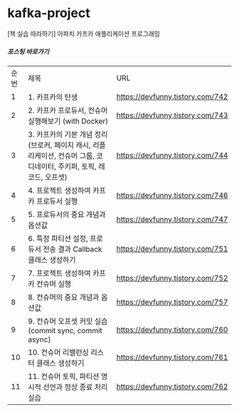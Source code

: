 # kafka-project
[책 실습 따라하기] 아파치 카프카 애플리케이션 프로그래밍

##### 포스팅 바로가기
| | | |
|-|-|-|
|순번|제목|URL|
|1|1. 카프카의 탄생|https://devfunny.tistory.com/742|
|2|2. 카프카 프로듀서, 컨슈머 실행해보기 (with Docker)|https://devfunny.tistory.com/743|
|3|3. 카프카의 기본 개념 정리 (브로커, 페이지 캐시, 리플리케이션, 컨슈머 그룹, 코디네이터, 주키퍼, 토픽, 레코드, 오프셋)|https://devfunny.tistory.com/744|
|4|4. 프로젝트 생성하여 카프카 프로듀서 실행|https://devfunny.tistory.com/746|
|5|5. 프로듀서의 중요 개념과 옵션값|https://devfunny.tistory.com/747|
|6|6. 특정 파티션 설정, 프로듀서 전송 결과 Callback 클래스 생성하기|https://devfunny.tistory.com/751|
|7|7. 프로젝트 생성하여 카프카 컨슈머 실행|https://devfunny.tistory.com/752|
|8|8. 컨슈머의 중요 개념과 옵션값|https://devfunny.tistory.com/757|
|9|9. 컨슈머 오프셋 커밋 실습 (commit sync, commit async)|https://devfunny.tistory.com/760|
|10|10. 컨슈머 리밸런싱 리스터 클래스 생성하기|https://devfunny.tistory.com/761|
|11|11. 컨슈머 토픽, 파티션 명시적 선언과 정상 종료 처리 실습|https://devfunny.tistory.com/762|
